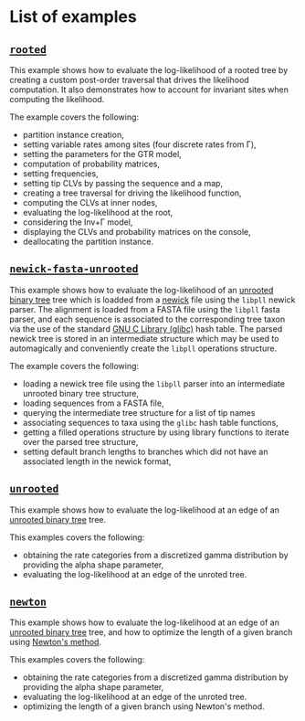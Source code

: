 # List of examples

## [`rooted`](https://github.com/xflouris/libpll/tree/master/examples/rooted)

This example shows how to evaluate the log-likelihood of a rooted tree by
creating a custom post-order traversal that drives the likelihood computation.
It also demonstrates how to account for invariant sites when computing the
likelihood. 

The example covers the following:

* partition instance creation,
* setting variable rates among sites (four discrete rates from &Gamma;),
* setting the parameters for the GTR model,
* computation of probability matrices,
* setting frequencies,
* setting tip CLVs by passing the sequence and a map,
* creating a tree traversal for driving the likelihood function,
* computing the CLVs at inner nodes,
* evaluating the log-likelihood at the root,
* considering the Inv+&Gamma; model,
* displaying the CLVs and probability matrices on the console,
* deallocating the partition instance.

## [`newick-fasta-unrooted`](https://github.com/xflouris/libpll/tree/master/examples/newick-fasta-unrooted)

This example shows how to evaluate the log-likelihood of an 
[unrooted binary tree](http://en.wikipedia.org/wiki/Unrooted_binary_tree) tree
which is loadded from a [newick](http://en.wikipedia.org/wiki/Newick_format)
file using the `libpll` newick parser. The alignment is loaded from a FASTA
file using the `libpll` fasta parser, and each sequence is associated to the
corresponding tree taxon via the use of the standard
[GNU C Library (glibc)](http://www.gnu.org/software/libc/) hash table. The
parsed newick tree is stored in an intermediate structure which may be used to
automagically and conveniently create the `libpll` operations structure.

The example covers the following:

* loading a newick tree file using the `libpll` parser into an intermediate unrooted binary tree structure,
* loading sequences from a FASTA file,
* querying the intermediate tree structure for a list of tip names
* associating sequences to taxa using the `glibc` hash table functions,
* getting a filled operations structure by using library functions to iterate over the parsed tree structure,
* setting default branch lengths to branches which did not have an associated length in the newick format,

## [`unrooted`](https://github.com/xflouris/libpll/tree/master/examples/unrooted)

This example shows how to evaluate the log-likelihood at an edge of an 
[unrooted binary tree](http://en.wikipedia.org/wiki/Unrooted_binary_tree) tree.

This examples covers the following:

* obtaining the rate categories from a discretized gamma distribution by providing the alpha shape parameter,
* evaluating the log-likelihood at an edge of the unroted tree.

## [`newton`](https://github.com/xflouris/libpll/tree/master/examples/newton)

This example shows how to evaluate the log-likelihood at an edge of an 
[unrooted binary tree](http://en.wikipedia.org/wiki/Unrooted_binary_tree) tree,
and how to optimize the length of a given branch using [Newton's method](https://en.wikipedia.org/wiki/Newton's_method).

This examples covers the following:

* obtaining the rate categories from a discretized gamma distribution by providing the alpha shape parameter,
* evaluating the log-likelihood at an edge of the unroted tree.
* optimizing the length of a given branch using Newton's method.
